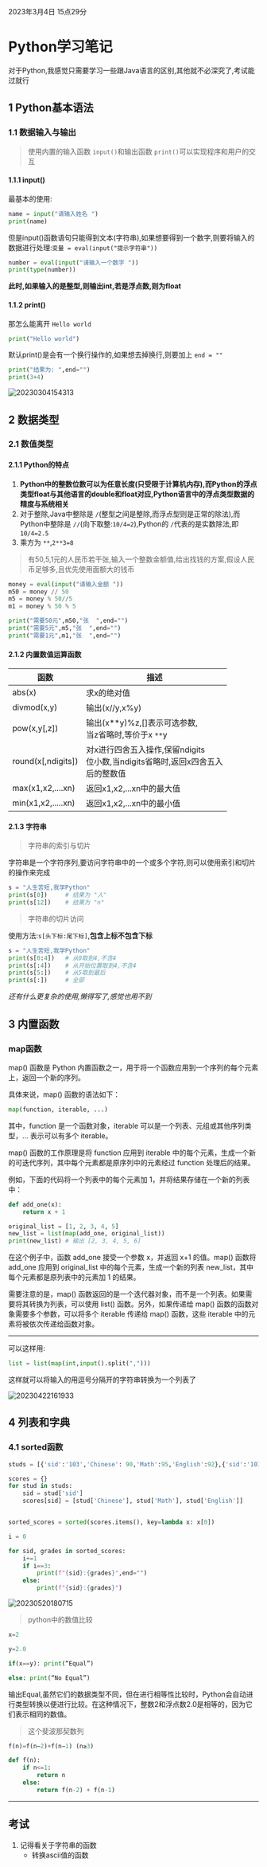 2023年3月4日 15点29分

# Python学习笔记

对于Python,我感觉只需要学习一些跟Java语言的区别,其他就不必深究了,考试能过就行

## 1 Python基本语法

### 1.1 数据输入与输出

> 使用内置的输入函数 `input()`和输出函数 `print()`可以实现程序和用户的交互

#### 1.1.1 input()

最基本的使用:

```py
name = input("请输入姓名 ")
print(name)
```

但是input()函数语句只能得到文本(字符串),如果想要得到一个数字,则要将输入的数据进行处理:`变量 = eval(input("提示字符串"))`

```py
number = eval(input("请输入一个数字 "))
print(type(number))
```

**此时,如果输入的是整型,则输出int,若是浮点数,则为float**

#### 1.1.2 print()

那怎么能离开 `Hello world`

```py
print("Hello world")
```

默认print()是会有一个换行操作的,如果想去掉换行,则要加上 `end = ""`

```py
print("结果为: ",end="")
print(3+4)
```

![20230304154313](https://img01.zzmr.club/img/20230304154313.png)

## 2 数据类型

### 2.1 数值类型

#### 2.1.1 Python的特点

1. **Python中的整数位数可以为任意长度(只受限于计算机内存),而Python的浮点类型float与其他语言的double和float对应,Python语言中的浮点类型数据的精度与系统相关**
2. 对于整除,Java中整除是 `/`(整型之间是整除,而浮点型则是正常的除法),而Python中整除是 `//`(向下取整:`10/4=2`),Python的 `/`代表的是实数除法,即 `10/4=2.5`
3. 乘方为 `**`,`2**3=8`

> 有50,5,1元的人民币若干张,输入一个整数金额值,给出找钱的方案,假设人民币足够多,且优先使用面额大的钱币

```py
money = eval(input("请输入金额 "))
m50 = money // 50
m5 = money % 50//5
m1 = money % 50 % 5

print("需要50元",m50,"张  ",end="")
print("需要5元",m5,"张  ",end="")
print("需要1元",m1,"张  ",end="")
```

#### 2.1.2 内置数值运算函数

| 函数               | 描述                                                                                      |
| ------------------ | ----------------------------------------------------------------------------------------- |
| abs(x)             | 求x的绝对值                                                                               |
| divmod(x,y)        | 输出(x//y,x%y)                                                                            |
| pow(x,y[,z])       | 输出(x**y)%z,[]表示可选参数,<br />当z省略时,等价于x `**`y                               |
| round(x[,ndigits]) | 对x进行四舍五入操作,保留ndigits<br />位小数,当ndigits省略时,返回x四舍五入<br />后的整数值 |
| max(x1,x2,....xn)  | 返回x1,x2,...xn中的最大值                                                                 |
| min(x1,x2,.....xn) | 返回x1,x2,...xn中的最小值                                                                 |

#### 2.1.3 字符串

> 字符串的索引与切片

字符串是一个字符序列,要访问字符串中的一个或多个字符,则可以使用索引和切片的操作来完成

```py
s = "人生苦短,我学Python"
print(s[0])     # 结果为 "人"
print(s[12])    # 结果为 "n"
```

> 字符串的切片访问

使用方法:`s[头下标:尾下标]`,**包含上标不包含下标**

```py
s = "人生苦短,我学Python"
print(s[0:4])   # 从0取到4,不含4
print(s[:4])    # 从开始位置取到4,不含4
print(s[5:])    # 从5取到最后
print(s[:])     # 全部
```

*还有什么更复杂的使用,懒得写了,感觉也用不到*

## 3 内置函数

### map函数

map() 函数是 Python 内置函数之一，用于将一个函数应用到一个序列的每个元素上，返回一个新的序列。

具体来说，map() 函数的语法如下：

```py
map(function, iterable, ...)
```

其中，function 是一个函数对象，iterable 可以是一个列表、元组或其他序列类型，... 表示可以有多个 iterable。

map() 函数的工作原理是将 function 应用到 iterable 中的每个元素，生成一个新的可迭代序列，其中每个元素都是原序列中的元素经过 function 处理后的结果。

例如，下面的代码将一个列表中的每个元素加 1，并将结果存储在一个新的列表中：

```py
def add_one(x):
    return x + 1

original_list = [1, 2, 3, 4, 5]
new_list = list(map(add_one, original_list))
print(new_list) # 输出 [2, 3, 4, 5, 6]
```

在这个例子中，函数 add_one 接受一个参数 x，并返回 x+1 的值。map() 函数将 add_one 应用到 original_list 中的每个元素，生成一个新的列表 new_list，其中每个元素都是原列表中的元素加 1 的结果。

需要注意的是，map() 函数返回的是一个迭代器对象，而不是一个列表。如果需要将其转换为列表，可以使用 list() 函数。另外，如果传递给 map() 函数的函数对象需要多个参数，可以将多个 iterable 传递给 map() 函数，这些 iterable 中的元素将被依次传递给函数对象。

---

可以这样用:
```py
list = list(map(int,input().split(",")))
```

这样就可以将输入的用逗号分隔开的字符串转换为一个列表了

![20230422161933](https://img01.zzmr.club/img/20230422161933.png)

## 4 列表和字典

### 4.1 sorted函数

```py
studs = [{'sid':'103','Chinese': 90,'Math':95,'English':92},{'sid':'101','Chinese': 80,'Math':85,'English':82},{'sid':'102','Chinese': 70,'Math':75,'English':72}]

scores = {}
for stud in studs:
    sid = stud['sid']
    scores[sid] = [stud['Chinese'], stud['Math'], stud['English']]


sorted_scores = sorted(scores.items(), key=lambda x: x[0])

i = 0

for sid, grades in sorted_scores:
    i+=1
    if i==3:
        print(f"{sid}:{grades}",end="")
    else:
        print(f"{sid}:{grades}")
```

![20230520180715](https://img01.zzmr.club/img/20230520180715.png)

>python中的数值比较
```py
x=2

y=2.0

if(x==y): print(“Equal”)

else: print(“No Equal”)
```

输出Equal,虽然它们的数据类型不同，但在进行相等性比较时，Python会自动进行类型转换以便进行比较。在这种情况下，整数2和浮点数2.0是相等的，因为它们表示相同的数值。

>这个斐波那契数列

```py
f(n)=f(n−2)+f(n−1) (n≥3)

def f(n):
    if n<=1:
        return n
    else:
        return f(n-2) + f(n-1)

```


---

## 考试

1. 记得看关于字符串的函数
    - 转换ascii值的函数
